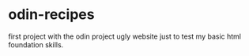 # odin-recipes
first project with the odin project ugly website just to test my basic html foundation skills.
